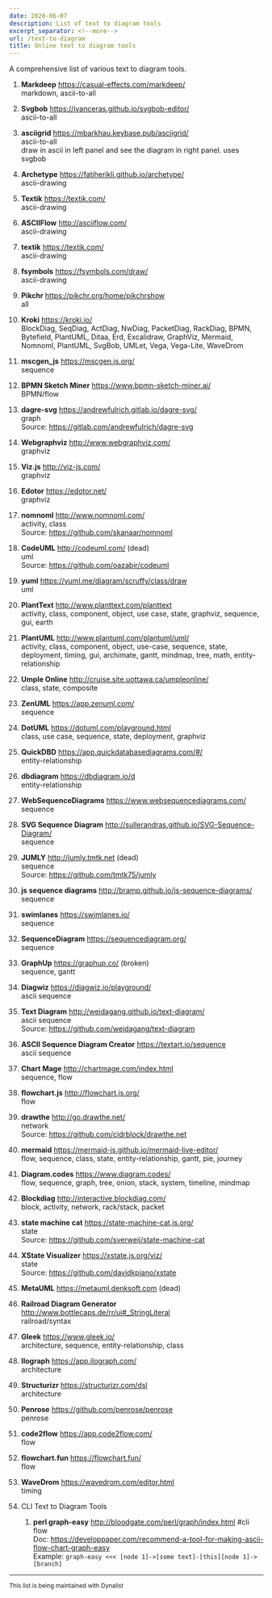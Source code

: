 ```yaml
---
date: 2020-06-07
description: List of text to diagram tools
excerpt_separator: <!--more-->
url: /text-to-diagram
title: Online text to diagram tools
---
```



A comprehensive list of various text to diagram tools.

1. **Markdeep** https://casual-effects.com/markdeep/  
markdown, ascii-to-all
1. **Svgbob** https://ivanceras.github.io/svgbob-editor/  
ascii-to-all
1. **asciigrid** https://mbarkhau.keybase.pub/asciigrid/  
ascii-to-all  
draw in ascii in left panel and see the diagram in right panel. uses svgbob
1. **Archetype** https://fatiherikli.github.io/archetype/  
ascii-drawing
1. **Textik** https://textik.com/  
ascii-drawing
1. **ASCIIFlow** http://asciiflow.com/  
ascii-drawing
1. **textik** https://textik.com/  
ascii-drawing
1. **fsymbols** https://fsymbols.com/draw/  
ascii-drawing
1. **Pikchr** https://pikchr.org/home/pikchrshow  
all
1. **Kroki** https://kroki.io/  
BlockDiag, SeqDiag, ActDiag, NwDiag, PacketDiag, RackDiag, BPMN, Bytefield, PlantUML, Ditaa, Erd, Excalidraw, GraphViz, Mermaid, Nomnoml, PlantUML, SvgBob, UMLet, Vega, Vega-Lite, WaveDrom
1. **mscgen_js** https://mscgen.js.org/  
sequence
1. **BPMN Sketch Miner** https://www.bpmn-sketch-miner.ai/  
BPMN/flow
1. **dagre-svg** https://andrewfulrich.gitlab.io/dagre-svg/  
graph  
Source: https://gitlab.com/andrewfulrich/dagre-svg
1. **Webgraphviz** http://www.webgraphviz.com/  
graphviz
1. **Viz.js** http://viz-js.com/  
graphviz
1. **Edotor** https://edotor.net/  
graphviz
1. **nomnoml** http://www.nomnoml.com/  
activity, class  
Source: https://github.com/skanaar/nomnoml
1. **CodeUML** http://codeuml.com/ (dead)  
uml  
Source: https://github.com/oazabir/codeuml
1. **yuml** https://yuml.me/diagram/scruffy/class/draw  
uml
1. **PlantText** http://www.planttext.com/planttext  
activity, class, component, object, use case, state, graphviz, sequence, gui, earth
1. **PlantUML** http://www.plantuml.com/plantuml/uml/  
activity, class, component, object, use-case, sequence, state, deployment, timing, gui, archimate, gantt, mindmap, tree, math, entity-relationship
1. **Umple Online** http://cruise.site.uottawa.ca/umpleonline/  
class, state, composite
1. **ZenUML** https://app.zenuml.com/  
sequence
1. **DotUML** https://dotuml.com/playground.html  
class, use case, sequence, state, deployment, graphviz
1. **QuickDBD** https://app.quickdatabasediagrams.com/#/  
entity-relationship
1. **dbdiagram** https://dbdiagram.io/d  
entity-relationship
1. **WebSequenceDiagrams** https://www.websequencediagrams.com/  
sequence
1. **SVG Sequence Diagram** http://sullerandras.github.io/SVG-Sequence-Diagram/  
sequence
1. **JUMLY** http://jumly.tmtk.net (dead)  
sequence  
Source: https://github.com/tmtk75/jumly
1. **js sequence diagrams** http://bramp.github.io/js-sequence-diagrams/  
sequence
1. **swimlanes** https://swimlanes.io/   
sequence
1. **SequenceDiagram** https://sequencediagram.org/  
sequence
1. **GraphUp** https://graphup.co/ (broken)  
sequence, gantt
1. **Diagwiz** https://diagwiz.io/playground/  
ascii sequence
1. **Text Diagram** http://weidagang.github.io/text-diagram/  
ascii sequence  
Source: https://github.com/weidagang/text-diagram
1. **ASCII Sequence Diagram Creator** https://textart.io/sequence  
ascii sequence
1. **Chart Mage** http://chartmage.com/index.html  
sequence, flow
1. **flowchart.js** http://flowchart.js.org/  
flow
1. **drawthe** http://go.drawthe.net/  
network  
Source: https://github.com/cidrblock/drawthe.net
1. **mermaid** https://mermaid-js.github.io/mermaid-live-editor/  
flow, sequence, class, state, entity-relationship, gantt, pie, journey
1. **Diagram.codes** https://www.diagram.codes/  
flow, sequence, graph, tree, onion, stack, system, timeline, mindmap
1. **Blockdiag** http://interactive.blockdiag.com/  
block, activity, network, rack/stack, packet
1. **state machine cat** https://state-machine-cat.js.org/  
state  
Source: https://github.com/sverweij/state-machine-cat
1. **XState Visualizer** https://xstate.js.org/viz/  
state  
Source: https://github.com/davidkpiano/xstate
1. **MetaUML** https://metauml.denksoft.com (dead)  

1. **Railroad Diagram Generator** http://www.bottlecaps.de/rr/ui#_StringLiteral  
railroad/syntax
1. **Gleek** https://www.gleek.io/  
architecture, sequence, entity-relationship, class
1. **Ilograph** https://app.ilograph.com/  
architecture
1. **Structurizr** https://structurizr.com/dsl  
architecture
1. **Penrose** https://github.com/penrose/penrose  
penrose
1. **code2flow** https://app.code2flow.com/  
flow
1. **flowchart.fun** https://flowchart.fun/  
flow
1. **WaveDrom** https://wavedrom.com/editor.html  
timing
1. CLI Text to Diagram Tools  

   1. **perl graph-easy** http://bloodgate.com/perl/graph/index.html #cli  
   flow  
Doc: https://developpaper.com/recommend-a-tool-for-making-ascii-flow-chart-graph-easy  
Example: `graph-easy <<< [node 1]->[some text]-[this][node 1]->[branch]`


---
<small>This list is being maintained with Dynalist</small>